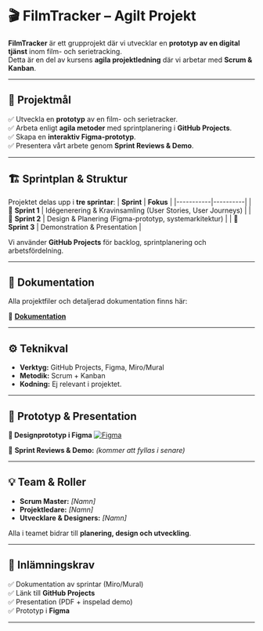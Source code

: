 # 🎬 FilmTracker – Agilt Projekt

**FilmTracker** är ett grupprojekt där vi utvecklar en **prototyp av en digital tjänst** inom film- och serietracking.  
Detta är en del av kursens **agila projektledning** där vi arbetar med **Scrum & Kanban**.

---

## 📌 Projektmål
✅ Utveckla en **prototyp** av en film- och serietracker.  
✅ Arbeta enligt **agila metoder** med sprintplanering i **GitHub Projects**.  
✅ Skapa en **interaktiv Figma-prototyp**.  
✅ Presentera vårt arbete genom **Sprint Reviews & Demo**.  

---

## 🏗️ Sprintplan & Struktur
Projektet delas upp i **tre sprintar**:
| **Sprint** | **Fokus** |
|-----------|----------|
| 🏁 **Sprint 1** | Idégenerering & Kravinsamling (User Stories, User Journeys) |
| 🎨 **Sprint 2** | Design & Planering (Figma-prototyp, systemarkitektur) |
| 🚀 **Sprint 3** | Demonstration & Presentation |

Vi använder **GitHub Projects** för backlog, sprintplanering och arbetsfördelning.

---

## 📂 Dokumentation
Alla projektfiler och detaljerad dokumentation finns här:

📖 **[Dokumentation](docs/documentation.md)**  

---

## ⚙️ Teknikval
- **Verktyg:** GitHub Projects, Figma, Miro/Mural
- **Metodik:** Scrum + Kanban
- **Kodning:** Ej relevant i projektet.

---

## 🎥 Prototyp & Presentation
**🎨 Designprototyp i Figma** [![Figma](https://img.shields.io/badge/Design-Figma-%23F24E1E?style=for-the-badge&logo=figma&logoColor=white)](https://www.figma.com/design/Ck4rAN0Qxf3bPs01Fz224C/Untitled?node-id=0-1&p=f&t=CjdCcjeLicJ671Kz-0)

🎤 **Sprint Reviews & Demo:** *(kommer att fyllas i senare)*  

---

## 💡 Team & Roller
- **Scrum Master:** _[Namn]_
- **Projektledare:** _[Namn]_
- **Utvecklare & Designers:** _[Namn]_

Alla i teamet bidrar till **planering, design och utveckling**.

---

## 📅 Inlämningskrav
✅ Dokumentation av sprintar (Miro/Mural)  
✅ Länk till **GitHub Projects**  
✅ Presentation (PDF + inspelad demo)  
✅ Prototyp i **Figma**  

---
